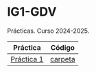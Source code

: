 # IG1-GDV
Prácticas. Curso 2024-2025.

| Práctica | Código |
|:--:|:--:|
[Práctica 1](https://github.com/nievesag/IG1/blob/main/PRACTICA%201/IG_p1.pdf)|[carpeta](https://github.com/nievesag/IG1/tree/main/PRACTICA%201/IGProjects_x64_VS2022)|
